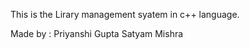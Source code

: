 This is the Lirary management syatem in c++ language.

Made by : 
       Priyanshi Gupta
       Satyam Mishra
